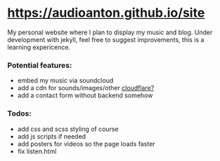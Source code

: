 # https://audioanton.github.io/site
My personal website where I plan to display my music and blog. Under development with jekyll, feel free to suggest improvements, this is a learning expericence.

### Potential features:
- embed my music via soundcloud
- add a cdn for sounds/images/other [cloudflare?](https://www.cloudflare.com/sv-se/application-services/products/cdn/) 
- add a contact form without backend somehow

### Todos:
- add css and scss styling of course
- add js scripts if needed
- add posters for videos so the page loads faster
- fix listen.html